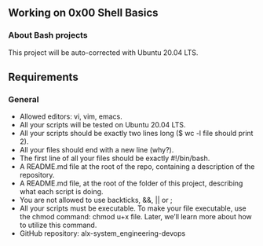 ## Working on 0x00 Shell Basics

### About Bash projects
This project will be auto-corrected with Ubuntu 20.04 LTS.

## Requirements

### General
- Allowed editors: vi, vim, emacs.
- All your scripts will be tested on Ubuntu 20.04 LTS.
- All your scripts should be exactly two lines long ($ wc -l file should print 2).
- All your files should end with a new line (why?).
- The first line of all your files should be exactly #!/bin/bash.
- A README.md file at the root of the repo, containing a description of the repository.
- A README.md file, at the root of the folder of this project, describing what each script is doing.
- You are not allowed to use backticks, &&, || or ;
- All your scripts must be executable. To make your file executable, use the chmod command: chmod u+x file. Later, we’ll learn more about how to utilize this command.
- GitHub repository: alx-system_engineering-devops 
